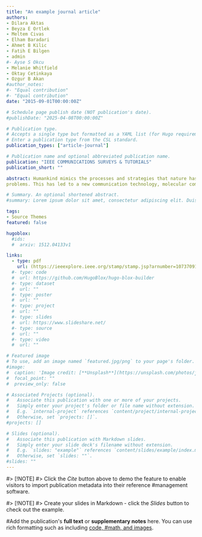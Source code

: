 ```yaml
---
title: "An example journal article"
authors:
- Dilara Aktas
- Beyza E Ortlek
- Meltem Civas
- Elham Baradari
- Ahmet B Kilic
- Fatih E Bilgen
- admin
#- Ayse S Okcu
- Melanie Whitfield
- Oktay Cetinkaya
- Ozgur B Akan
#author_notes:
#- "Equal contribution"
#- "Equal contribution"
date: "2015-09-01T00:00:00Z"

# Schedule page publish date (NOT publication's date).
#publishDate: "2025-04-08T00:00:00Z"

# Publication type.
# Accepts a single type but formatted as a YAML list (for Hugo requirements).
# Enter a publication type from the CSL standard.
publication_types: ["article-journal"]

# Publication name and optional abbreviated publication name.
publication: "IEEE COMMUNICATIONS SURVEYS & TUTORIALS"
publication_short: ""

abstract: Humankind mimics the processes and strategies that nature has perfected and uses them as a model to address its
problems. This has led to a new communication technology, molecular communication (MC), using molecules to encode, transmit, and receive information. Despite extensive research, an innate MC method found abundantly in nature–olfactory or odor communication–has not been thoroughly studied using information and communication technologies (ICT). Existing studies focus on digitizing this sense and developing actuators without examining odor-based information coding and MC principles, significantly limiting its application potential. Hence, cross-disciplinary research is needed to uncover the fundamentals of this unconventional communication modality from an ICT perspective. The ways of natural odor MC in nature need to be anatomized and engineered for end-to-end communication among humans and human-made things to enable several multisense augmented reality technologies reinforced with olfactory senses for novel applications and solutions in the Internet of Everything (IoE). This paper introduces odor-based molecular communication (OMC) and thoroughly examines olfactory systems, exploring odor communication in nature, including odor information, channels, reception, spatial perception, and cognitive functions. Additionally, a comprehensive comparison of various communication systems sets the foundation for further investigation. By highlighting OMC’s unique characteristics, advantages, and potential applications, this paper lays the groundwork for modeling end-to-end OMC channels, designing OMC transmitters and receivers, and developing innovative OMC techniques.

# Summary. An optional shortened abstract.
#summary: Lorem ipsum dolor sit amet, consectetur adipiscing elit. Duis posuere tellus ac convallis placerat. Proin tincidunt #magna sed ex sollicitudin condimentum.

tags:
- Source Themes
featured: false

hugoblox:
  #ids:
  #  arxiv: 1512.04133v1

links:
  - type: pdf
    url: (https://ieeexplore.ieee.org/stamp/stamp.jsp?arnumber=10737091)
  #- type: code
  #  url: https://github.com/HugoBlox/hugo-blox-builder
  #- type: dataset
  #  url: ""
  #- type: poster
  #  url: ""
  #- type: project
  #  url: ""
  #- type: slides
  #  url: https://www.slideshare.net/
  #- type: source
  #  url: ""
  #- type: video
  #  url: ""

# Featured image
# To use, add an image named `featured.jpg/png` to your page's folder. 
#image:
#  caption: 'Image credit: [**Unsplash**](https://unsplash.com/photos/jdD8gXaTZsc)'
#  focal_point: ""
#  preview_only: false

# Associated Projects (optional).
#   Associate this publication with one or more of your projects.
#   Simply enter your project's folder or file name without extension.
#   E.g. `internal-project` references `content/project/internal-project/index.md`.
#   Otherwise, set `projects: []`.
#projects: []

# Slides (optional).
#   Associate this publication with Markdown slides.
#   Simply enter your slide deck's filename without extension.
#   E.g. `slides: "example"` references `content/slides/example/index.md`.
#   Otherwise, set `slides: ""`.
#slides: ""
---
```


#> [!NOTE]
#> Click the *Cite* button above to demo the feature to enable visitors to import publication metadata into their reference #management software.

#> [!NOTE]
#> Create your slides in Markdown - click the *Slides* button to check out the example.

#Add the publication's **full text** or **supplementary notes** here. You can use rich formatting such as including [code, #math, and images](https://docs.hugoblox.com/content/writing-markdown-latex/).
